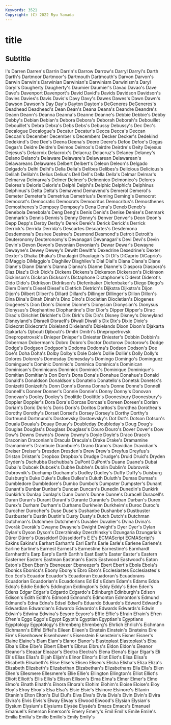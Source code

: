 ```yaml
---
Keywords: 3521
Copyright: (C) 2022 Ryu Yamada
---
```



# title

## Subtitle
l's Darren
Darren's Darrin Darrin's Darrow Darrow's Darryl Darryl's Darth Darth's Dartmoor
Dartmoor's Dartmouth Dartmouth's Darvon Darvon's Darwin Darwin's Darwinian Darwinian's Darwinism
Darwinism's Daryl Daryl's Daugherty Daugherty's Daumier Daumier's Davao Davao's Dave
Dave's Davenport Davenport's David David's Davids Davidson Davidson's Davies Davies's
Davis Davis's Davy Davy's Dawes Dawes's Dawn Dawn's Dawson Dawson's
Day Day's Dayton Dayton's DeGeneres DeGeneres's Deadhead Deadhead's Dean Dean's
Deana Deana's Deandre Deandre's Deann Deann's Deanna Deanna's Deanne Deanne's
Debbie Debbie's Debby Debby's Debian Debian's Debora Debora's Deborah Deborah's
Debouillet Debouillet's Debra Debra's Debs Debs's Debussy Debussy's Dec Dec's
Decalogue Decalogue's Decatur Decatur's Decca Decca's Deccan Deccan's December December's
Decembers Decker Decker's Dedekind Dedekind's Dee Dee's Deena Deena's Deere
Deere's Defoe Defoe's Degas Degas's Deidre Deidre's Deimos Deimos's Deirdre
Deirdre's Deity Dejesus Dejesus's Delacroix Delacroix's Delacruz Delacruz's Delaney Delaney's
Delano Delano's Delaware Delaware's Delawarean Delawarean's Delawareans Delawares Delbert Delbert's
Deleon Deleon's Delgado Delgado's Delhi Delhi's Delia Delia's Delibes Delibes's
Delicious Delicious's Delilah Delilah's Delius Delius's Dell Dell's Della Della's
Delmar Delmar's Delmarva Delmarva's Delmer Delmer's Delmonico Delmonico's Delores Delores's
Deloris Deloris's Delphi Delphi's Delphic Delphic's Delphinus Delphinus's Delta Delta's
Demavend Demavend's Demerol Demerol's Demeter Demeter's Demetrius Demetrius's Deming Deming's
Democrat Democrat's Democratic Democrats Democritus Democritus's Demosthenes Demosthenes's Dempsey Dempsey's
Dena Dena's Deneb Deneb's Denebola Denebola's Deng Deng's Denis Denis's
Denise Denise's Denmark Denmark's Dennis Dennis's Denny Denny's Denver Denver's
Deon Deon's Depp Depp's Derby Derby's Derek Derek's Derick Derick's
Derrick Derrick's Derrida Derrida's Descartes Descartes's Desdemona Desdemona's Desiree Desiree's
Desmond Desmond's Detroit Detroit's Deuteronomy Deuteronomy's Devanagari Devanagari's Devi Devi's
Devin Devin's Devon Devon's Devonian Devonian's Dewar Dewar's Dewayne Dewayne's
Dewey Dewey's Dewitt Dewitt's Dexedrine Dexedrine's Dexter Dexter's Dhaka Dhaka's
Dhaulagiri Dhaulagiri's Di Di's DiCaprio DiCaprio's DiMaggio DiMaggio's Diaghilev Diaghilev's
Dial Dial's Diana Diana's Diane Diane's Diann Diann's Dianna Dianna's
Dianne Dianne's Diaspora Diaspora's Diaz Diaz's Dick Dick's Dickens Dickens's
Dickerson Dickerson's Dickinson Dickinson's Dickson Dickson's Dictaphone Dictaphone's Diderot Diderot's
Dido Dido's Didrikson Didrikson's Diefenbaker Diefenbaker's Diego Diego's Diem Diem's
Diesel Diesel's Dietrich Dietrich's Dijkstra Dijkstra's Dijon Dijon's Dilbert Dilbert's
Dillard Dillard's Dillinger Dillinger's Dillon Dillon's Dina Dina's Dinah Dinah's
Dino Dino's Diocletian Diocletian's Diogenes Diogenes's Dion Dion's Dionne Dionne's
Dionysian Dionysian's Dionysus Dionysus's Diophantine Diophantine's Dior Dior's Dipper Dipper's
Dirac Dirac's Dirichlet Dirichlet's Dirk Dirk's Dis Dis's Disney Disney's
Disneyland Disneyland's Disraeli Disraeli's Diwali Diwali's Dix Dix's Dixie Dixie's
Dixiecrat Dixiecrat's Dixieland Dixieland's Dixielands Dixon Dixon's Djakarta Djakarta's Djibouti
Djibouti's Dmitri Dmitri's Dnepropetrovsk Dnepropetrovsk's Dnieper Dnieper's Dniester Dniester's Dobbin
Dobbin's Doberman Doberman's Dobro Dobro's Doctor Doctorow Doctorow's Dodge Dodge's
Dodgson Dodgson's Dodoma Dodoma's Dodson Dodson's Doe Doe's Doha Doha's
Dolby Dolby's Dole Dole's Dollie Dollie's Dolly Dolly's Dolores Dolores's
Domesday Domesday's Domingo Domingo's Dominguez Dominguez's Dominic Dominic's Dominica Dominica's
Dominican Dominican's Dominicans Dominick Dominick's Dominique Dominique's Domitian Domitian's Don
Don's Dona Dona's Donahue Donahue's Donald Donald's Donaldson Donaldson's Donatello
Donatello's Donetsk Donetsk's Donizetti Donizetti's Donn Donn's Donna Donna's Donne
Donne's Donnell Donnell's Donner Donner's Donnie Donnie's Donny Donny's Donovan
Donovan's Dooley Dooley's Doolittle Doolittle's Doonesbury Doonesbury's Doppler Doppler's Dora
Dora's Dorcas Dorcas's Doreen Doreen's Dorian Dorian's Doric Doric's Doris
Doris's Doritos Doritos's Dorothea Dorothea's Dorothy Dorothy's Dorset Dorset's Dorsey
Dorsey's Dorthy Dorthy's Dortmund Dortmund's Dostoevsky Dostoevsky's Dot Dot's Dotson
Dotson's Douala Douala's Douay Douay's Doubleday Doubleday's Doug Doug's Douglas
Douglas's Douglass Douglass's Douro Douro's Dover Dover's Dow Dow's Downs
Downs's Downy Downy's Doyle Doyle's Draco Draco's Draconian Draconian's Dracula
Dracula's Drake Drake's Dramamine Dramamine's Drambuie Drambuie's Drano Drano's Dravidian
Dravidian's Dreiser Dreiser's Dresden Dresden's Drew Drew's Dreyfus Dreyfus's Dristan
Dristan's Dropbox Dropbox's Drudge Drudge's Druid Druid's Dryden Dryden's Dschubba
Dschubba's DuPont DuPont's Duane Duane's Dubai Dubai's Dubcek Dubcek's Dubhe
Dubhe's Dublin Dublin's Dubrovnik Dubrovnik's Duchamp Duchamp's Dudley Dudley's Duffy
Duffy's Duisburg Duisburg's Duke Duke's Dulles Dulles's Duluth Duluth's Dumas
Dumas's Dumbledore Dumbledore's Dumbo Dumbo's Dumpster Dumpster's Dunant Dunant's Dunbar
Dunbar's Duncan Duncan's Dunedin Dunedin's Dunkirk Dunkirk's Dunlap Dunlap's Dunn
Dunn's Dunne Dunne's Duracell Duracell's Duran Duran's Durant Durant's Durante
Durante's Durban Durban's Durex Durex's Durham Durham's Durhams Durkheim Durkheim's
Duroc Duroc's Durocher Durocher's Duse Duse's Dushanbe Dushanbe's Dustbuster Dustbuster's
Dustin Dustin's Dusty Dusty's Dutch Dutch's Dutchman Dutchman's Dutchmen Dutchmen's
Duvalier Duvalier's Dvina Dvina's Dvorák Dvorák's Dwayne Dwayne's Dwight Dwight's
Dyer Dyer's Dylan Dylan's Dyson Dyson's Dzerzhinsky Dzerzhinsky's Dzungaria Dzungaria's
Dürer Dürer's Düsseldorf Düsseldorf's E E's ECMAScript ECMAScript's Eakins Eakins's
Earhart Earhart's Earl Earl's Earle Earle's Earlene Earlene's Earline Earline's
Earnest Earnest's Earnestine Earnestine's Earnhardt Earnhardt's Earp Earp's Earth Earth's
East East's Easter Easter's Eastern Easterner Easters Eastman Eastman's Easts
Eastwood Eastwood's Eaton Eaton's Eben Eben's Ebeneezer Ebeneezer's Ebert Ebert's
Ebola Ebola's Ebonics Ebonics's Ebony Ebony's Ebro Ebro's Ecclesiastes Ecclesiastes's
Eco Eco's Ecuador Ecuador's Ecuadoran Ecuadoran's Ecuadorans Ecuadorian Ecuadorian's Ecuadorians
Ed Ed's Edam Edam's Edams Edda Edda's Eddie Eddie's Eddington
Eddington's Eddy Eddy's Eden Eden's Edens Edgar Edgar's Edgardo Edgardo's
Edinburgh Edinburgh's Edison Edison's Edith Edith's Edmond Edmond's Edmonton Edmonton's
Edmund Edmund's Edna Edna's Edsel Edsel's Eduardo Eduardo's Edward Edward's
Edwardian Edwardian's Edwardo Edwardo's Edwards Edwards's Edwin Edwin's Edwina Edwina's
Eeyore Eeyore's Effie Effie's Efrain Efrain's Efren Efren's Eggo Eggo's
Egypt Egypt's Egyptian Egyptian's Egyptians Egyptology Egyptology's Ehrenberg Ehrenberg's Ehrlich
Ehrlich's Eichmann Eichmann's Eiffel Eiffel's Eileen Eileen's Einstein Einstein's Einsteins
Eire Eire's Eisenhower Eisenhower's Eisenstein Eisenstein's Eisner Eisner's Elaine Elaine's
Elam Elam's Elanor Elanor's Elastoplast Elastoplast's Elba Elba's Elbe Elbe's
Elbert Elbert's Elbrus Elbrus's Eldon Eldon's Eleanor Eleanor's Eleazar Eleazar's
Electra Electra's Elena Elena's Elgar Elgar's Eli Eli's Elias Elias's
Elijah Elijah's Elinor Elinor's Eliot Eliot's Elisa Elisa's Elisabeth Elisabeth's
Elise Elise's Eliseo Eliseo's Elisha Elisha's Eliza Eliza's Elizabeth Elizabeth's
Elizabethan Elizabethan's Elizabethans Ella Ella's Ellen Ellen's Ellesmere Ellesmere's Ellie
Ellie's Ellington Ellington's Elliot Elliot's Elliott Elliott's Ellis Ellis's Ellison
Ellison's Elma Elma's Elmer Elmer's Elmo Elmo's Elnath Elnath's Elnora
Elnora's Elohim Elohim's Eloise Eloise's Eloy Eloy's Elroy Elroy's Elsa
Elsa's Elsie Elsie's Elsinore Elsinore's Eltanin Eltanin's Elton Elton's Elul
Elul's Elva Elva's Elvia Elvia's Elvin Elvin's Elvira Elvira's Elvis
Elvis's Elway Elway's Elwood Elwood's Elysian Elysian's Elysium Elysium's Elysiums
Elysée Elysée's Emacs Emacs's Emanuel Emanuel's Emerson Emerson's Emery Emery's
Emil Emil's Emile Emile's Emilia Emilia's Emilio Emilio's Emily Emily's
